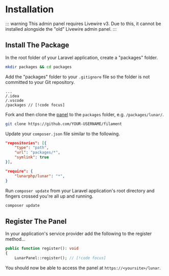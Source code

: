 # Installation

::: warning
This admin panel requires Livewire v3. Due to this, it cannot be installed alongside the "old" Livewire admin panel.
:::

## Install The Package

In the root folder of your Laravel application, create a "packages" folder.

```sh
mkdir packages && cd packages
````

Add the "packages" folder to your `.gitignore` file so the folder is not committed to your Git repository.

```
...
/.idea
/.vscode
/packages // [!code focus]
```

Fork and then clone the [panel](https://github.com/lunarphp/panel) to the `packages` folder, e.g. `/packages/lunar/`.

```sh
git clone https://github.com/YOUR-USERNAME/filament
````

Update your `composer.json` file similar to the following.

```json
"repositories": [{
    "type": "path",
    "url": "packages/*",
    "symlink": true
}],

"require": {
    "lunarphp/lunar": "*",
}
````

Run `composer update` from your Laravel application's root directory and fingers crossed you're all up and running.

```sh
composer update
````

## Register The Panel

In your application's service provider add the following to the register method...

```php
public function register(): void
{
    LunarPanel::register(); // [!code focus]
```

You should now be able to access the panel at `https://<yoursite>/lunar`.
